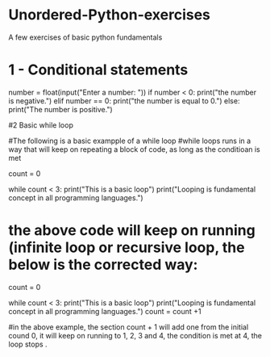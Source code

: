 # Unordered-Python-exercises
A few exercises of basic python fundamentals
# 1 - Conditional statements

number = float(input("Enter a number: "))
if number < 0:
    print("the number is negative.")
elif number == 0:
    print("the number is equal to 0.")
else:
    print("The number is positive.")



#2 Basic while loop

#The following is a basic exampple of a while loop
#while loops runs in a way that will keep on repeating a block of code, as long as the conditioan is met

count = 0

while count < 3:
    print("This is a basic loop")
    print("Looping is fundamental concept in all programming languages.")
    
# the above code will keep on running (infinite loop or recursive loop, the below is the corrected way:

count = 0

while count < 3:
    print("This is a basic loop")
    print("Looping is fundamental concept in all programming languages.")
    count = count +1

#in the above example, the section count + 1 will add one from the initial cound 0, it will keep on running to 1, 2, 3 and 4, the condition is met at 4, the loop stops .
